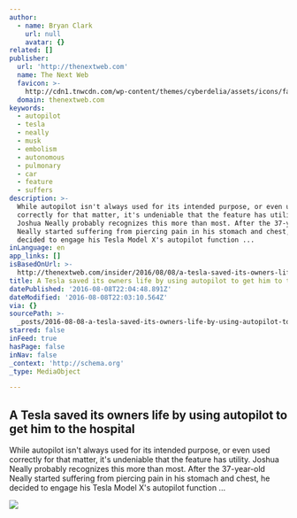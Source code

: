 ```yaml
---
author:
  - name: Bryan Clark
    url: null
    avatar: {}
related: []
publisher:
  url: 'http://thenextweb.com'
  name: The Next Web
  favicon: >-
    http://cdn1.tnwcdn.com/wp-content/themes/cyberdelia/assets/icons/favicon-16x16.png?v=1470647965
  domain: thenextweb.com
keywords:
  - autopilot
  - tesla
  - neally
  - musk
  - embolism
  - autonomous
  - pulmonary
  - car
  - feature
  - suffers
description: >-
  While autopilot isn't always used for its intended purpose, or even used
  correctly for that matter, it's undeniable that the feature has utility.
  Joshua Neally probably recognizes this more than most. After the 37-year-old
  Neally started suffering from piercing pain in his stomach and chest, he
  decided to engage his Tesla Model X's autopilot function ...
inLanguage: en
app_links: []
isBasedOnUrl: >-
  http://thenextweb.com/insider/2016/08/08/a-tesla-saved-its-owners-life-by-using-autopilot-to-get-him-to-the-hospital/
title: A Tesla saved its owners life by using autopilot to get him to the hospital
datePublished: '2016-08-08T22:04:48.891Z'
dateModified: '2016-08-08T22:03:10.564Z'
via: {}
sourcePath: >-
  _posts/2016-08-08-a-tesla-saved-its-owners-life-by-using-autopilot-to-get-him.md
starred: false
inFeed: true
hasPage: false
inNav: false
_context: 'http://schema.org'
_type: MediaObject

---
```

<article style=""><h1>A Tesla saved its owners life by using autopilot to get him to the hospital</h1><p>While autopilot isn't always used for its intended purpose, or even used correctly for that matter, it's undeniable that the feature has utility. Joshua Neally probably recognizes this more than most. After the 37-year-old Neally started suffering from piercing pain in his stomach and chest, he decided to engage his Tesla Model X's autopilot function ...</p><img src="http://cdn1.tnwcdn.com/wp-content/blogs.dir/1/files/2015/09/Tesla-Model-X.jpg" /></article>
